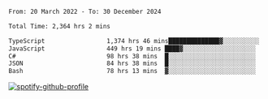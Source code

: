 <!--START_SECTION:waka-->

```txt
From: 20 March 2022 - To: 30 December 2024

Total Time: 2,364 hrs 2 mins

TypeScript                 1,374 hrs 46 mins██████████████▓░░░░░░░░░░   58.15 %
JavaScript                 449 hrs 19 mins ████▓░░░░░░░░░░░░░░░░░░░░   19.01 %
C#                         98 hrs 38 mins  █░░░░░░░░░░░░░░░░░░░░░░░░   04.17 %
JSON                       84 hrs 38 mins  █░░░░░░░░░░░░░░░░░░░░░░░░   03.58 %
Bash                       78 hrs 13 mins  ▓░░░░░░░░░░░░░░░░░░░░░░░░   03.31 %
```

<!--END_SECTION:waka-->
[![spotify-github-profile](https://spotify-github-profile.vercel.app/api/view?uid=c00zprrvy9xiloa9qnco3hmng&cover_image=true&theme=novatorem&show_offline=false&background_color=121212&bar_color=53b14f&bar_color_cover=false)](https://spotify-github-profile.vercel.app/api/view?uid=c00zprrvy9xiloa9qnco3hmng&redirect=true)



